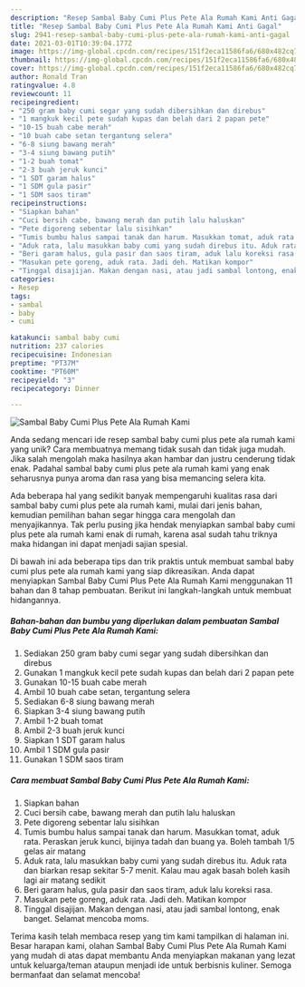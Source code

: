 ```yaml
---
description: "Resep Sambal Baby Cumi Plus Pete Ala Rumah Kami Anti Gagal"
title: "Resep Sambal Baby Cumi Plus Pete Ala Rumah Kami Anti Gagal"
slug: 2941-resep-sambal-baby-cumi-plus-pete-ala-rumah-kami-anti-gagal
date: 2021-03-01T10:39:04.177Z
image: https://img-global.cpcdn.com/recipes/151f2eca11586fa6/680x482cq70/sambal-baby-cumi-plus-pete-ala-rumah-kami-foto-resep-utama.jpg
thumbnail: https://img-global.cpcdn.com/recipes/151f2eca11586fa6/680x482cq70/sambal-baby-cumi-plus-pete-ala-rumah-kami-foto-resep-utama.jpg
cover: https://img-global.cpcdn.com/recipes/151f2eca11586fa6/680x482cq70/sambal-baby-cumi-plus-pete-ala-rumah-kami-foto-resep-utama.jpg
author: Ronald Tran
ratingvalue: 4.8
reviewcount: 11
recipeingredient:
- "250 gram baby cumi segar yang sudah dibersihkan dan direbus"
- "1 mangkuk kecil pete sudah kupas dan belah dari 2 papan pete"
- "10-15 buah cabe merah"
- "10 buah cabe setan tergantung selera"
- "6-8 siung bawang merah"
- "3-4 siung bawang putih"
- "1-2 buah tomat"
- "2-3 buah jeruk kunci"
- "1 SDT garam halus"
- "1 SDM gula pasir"
- "1 SDM saos tiram"
recipeinstructions:
- "Siapkan bahan"
- "Cuci bersih cabe, bawang merah dan putih lalu haluskan"
- "Pete digoreng sebentar lalu sisihkan"
- "Tumis bumbu halus sampai tanak dan harum. Masukkan tomat, aduk rata. Peraskan jeruk kunci, bijinya tadah dan buang ya. Boleh tambah 1/5 gelas air matang"
- "Aduk rata, lalu masukkan baby cumi yang sudah direbus itu. Aduk rata dan biarkan resap sekitar 5-7 menit. Kalau mau agak basah boleh kasih lagi air matang sedikit"
- "Beri garam halus, gula pasir dan saos tiram, aduk lalu koreksi rasa."
- "Masukan pete goreng, aduk rata. Jadi deh. Matikan kompor"
- "Tinggal disajijan. Makan dengan nasi, atau jadi sambal lontong, enak banget. Selamat mencoba moms."
categories:
- Resep
tags:
- sambal
- baby
- cumi

katakunci: sambal baby cumi 
nutrition: 237 calories
recipecuisine: Indonesian
preptime: "PT37M"
cooktime: "PT60M"
recipeyield: "3"
recipecategory: Dinner

---
```



![Sambal Baby Cumi Plus Pete Ala Rumah Kami](https://img-global.cpcdn.com/recipes/151f2eca11586fa6/680x482cq70/sambal-baby-cumi-plus-pete-ala-rumah-kami-foto-resep-utama.jpg)

Anda sedang mencari ide resep sambal baby cumi plus pete ala rumah kami yang unik? Cara membuatnya memang tidak susah dan tidak juga mudah. Jika salah mengolah maka hasilnya akan hambar dan justru cenderung tidak enak. Padahal sambal baby cumi plus pete ala rumah kami yang enak seharusnya punya aroma dan rasa yang bisa memancing selera kita.



Ada beberapa hal yang sedikit banyak mempengaruhi kualitas rasa dari sambal baby cumi plus pete ala rumah kami, mulai dari jenis bahan, kemudian pemilihan bahan segar hingga cara mengolah dan menyajikannya. Tak perlu pusing jika hendak menyiapkan sambal baby cumi plus pete ala rumah kami enak di rumah, karena asal sudah tahu triknya maka hidangan ini dapat menjadi sajian spesial.


Di bawah ini ada beberapa tips dan trik praktis untuk membuat sambal baby cumi plus pete ala rumah kami yang siap dikreasikan. Anda dapat menyiapkan Sambal Baby Cumi Plus Pete Ala Rumah Kami menggunakan 11 bahan dan 8 tahap pembuatan. Berikut ini langkah-langkah untuk membuat hidangannya.

<!--inarticleads1-->

##### Bahan-bahan dan bumbu yang diperlukan dalam pembuatan Sambal Baby Cumi Plus Pete Ala Rumah Kami:

1. Sediakan 250 gram baby cumi segar yang sudah dibersihkan dan direbus
1. Gunakan 1 mangkuk kecil pete sudah kupas dan belah dari 2 papan pete
1. Gunakan 10-15 buah cabe merah
1. Ambil 10 buah cabe setan, tergantung selera
1. Sediakan 6-8 siung bawang merah
1. Siapkan 3-4 siung bawang putih
1. Ambil 1-2 buah tomat
1. Ambil 2-3 buah jeruk kunci
1. Siapkan 1 SDT garam halus
1. Ambil 1 SDM gula pasir
1. Gunakan 1 SDM saos tiram




<!--inarticleads2-->

##### Cara membuat Sambal Baby Cumi Plus Pete Ala Rumah Kami:

1. Siapkan bahan
1. Cuci bersih cabe, bawang merah dan putih lalu haluskan
1. Pete digoreng sebentar lalu sisihkan
1. Tumis bumbu halus sampai tanak dan harum. Masukkan tomat, aduk rata. Peraskan jeruk kunci, bijinya tadah dan buang ya. Boleh tambah 1/5 gelas air matang
1. Aduk rata, lalu masukkan baby cumi yang sudah direbus itu. Aduk rata dan biarkan resap sekitar 5-7 menit. Kalau mau agak basah boleh kasih lagi air matang sedikit
1. Beri garam halus, gula pasir dan saos tiram, aduk lalu koreksi rasa.
1. Masukan pete goreng, aduk rata. Jadi deh. Matikan kompor
1. Tinggal disajijan. Makan dengan nasi, atau jadi sambal lontong, enak banget. Selamat mencoba moms.




Terima kasih telah membaca resep yang tim kami tampilkan di halaman ini. Besar harapan kami, olahan Sambal Baby Cumi Plus Pete Ala Rumah Kami yang mudah di atas dapat membantu Anda menyiapkan makanan yang lezat untuk keluarga/teman ataupun menjadi ide untuk berbisnis kuliner. Semoga bermanfaat dan selamat mencoba!
